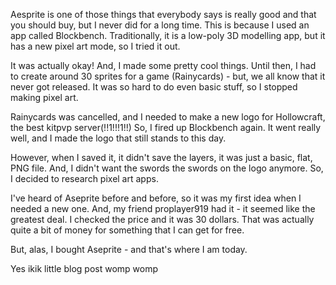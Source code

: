 Aesprite is one of those things that everybody says is really good and that you should buy, but I never did for a long time. This is because I used an app called Blockbench. Traditionally, it is a low-poly 3D modelling app, but it has a new pixel art mode, so I tried it out.

It was actually okay! And, I made some pretty cool things. Until then, I had to create around 30 sprites for a game (Rainycards) - but, we all know that it never got released. It was so hard to do even basic stuff, so I stopped making pixel art.

Rainycards was cancelled, and I needed to make a new logo for Hollowcraft, the best kitpvp server(!!1!!!1!!)  So, I fired up Blockbench again. It went really well, and I made the logo that still stands to this day.

However, when I saved it, it didn't save the layers, it was just a basic, flat, PNG file. And, I didn't want the swords the swords on the logo anymore. So, I decided to research pixel art apps.

I've heard of Aseprite before and before, so it was my first idea when I needed a new one. And, my friend proplayer919 had it - it seemed like the greatest deal. I checked the price and it was 30 dollars. That was actually quite a bit of money for something that I can get for free.

But, alas, I bought Aseprite - and that's where I am today.

Yes ikik little blog post womp womp
